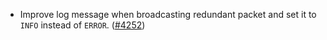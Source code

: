 - Improve log message when broadcasting redundant packet and set it
  to `INFO` instead of `ERROR`.
  ([\#4252](https://github.com/informalsystems/hermes/issues/4252))